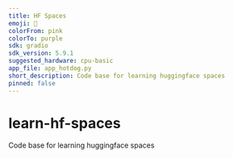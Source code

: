 ```yaml
---
title: HF Spaces
emoji: 🤖
colorFrom: pink
colorTo: purple
sdk: gradio
sdk_version: 5.9.1
suggested_hardware: cpu-basic
app_file: app_hotdog.py
short_description: Code base for learning huggingface spaces
pinned: false
---
```


# learn-hf-spaces
Code base for learning huggingface spaces
